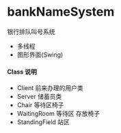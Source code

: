 # bankNameSystem
银行排队叫号系统


- 多线程
- 图形界面(Swing)

#### Class 说明
- Client 前来办理的用户类
- Server 储蓄员类
- Chair 等待区椅子
- WaitingRoom 等待区 存放椅子
- StandingField 站区
